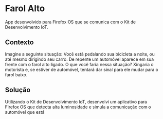 Farol Alto
==========

App desenvolvido para Firefox OS que se comunica com o Kit de Desenvolvimento IoT.


Contexto
--------

Imagine a seguinte situação: 
Você está pedalando sua bicicleta a noite, ou até mesmo dirigindo seu carro. De repente um automóvel aparece em sua frente com o farol alto ligado. O que você faria nessa situação? Xingaria o motorista e, se estiver de automóvel, tentará dar sinal para ele mudar para o farol baixo.

Solução
-------
Utilizando o Kit de Desenvolvimento IoT, desenvolvi um aplicativo para Firefox OS que detecta alta luminosidade e simula a comunicação com o automóvel que está 
